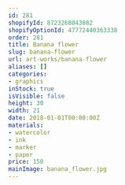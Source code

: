 ```yaml
---
id: 281
shopifyId: 8723268043082
shopifyOptionId: 47772440363338
order: 281
title: Banana flower
slug: banana-flower
url: art-works/banana-flower
aliases: []
categories:
- graphics
inStock: true
isVisible: false
height: 30
width: 21
date: 2018-01-01T00:00:00Z
materials:
- watercolor
- ink
- marker
- paper
price: 150
mainImage: banana_flower.jpg
---
```


